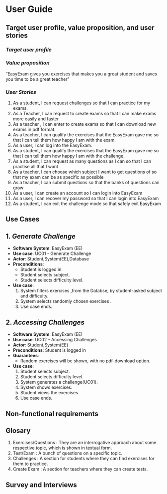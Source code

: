# **User Guide**

## **Target user profile, value proposition, and user stories**

### ***Target user profile***

### ***Value proposition***

“EasyExam gives you exercises that makes you a great student and saves you time to be a great teacher”

### ***User Stories***

1. As a student, I can request challenges so that I can practice for my exams.
2. As a Teacher, I can request to create exams so that I can make exams more easily and faster
3. As a teacher , I can enter to create exams so that I can download new exams in pdf format. 
4. As a teacher, I can qualify the exercises that the EasyExam gave me so that I can tell them how happy I am with the exam.
5. As a user, I can log into the EasyExam.
6. As a student, I can qualify the exercises that the EasyExam gave me so that I can tell them how happy I am with the challenge.
7. As a student, I can request as many questions as I can so that I can practise all that I want
8. As a teacher, I can choose which subject I want to get questions of so that my exam can be as specific as possible
9. As a teacher, I can submit questions so that the banks of questions can grow
10. As a user, I can create an account so I can login into EasyExam
11. As a user, I can recover my password so that I can login into EasyExam
12. As a student, I can exit the challenge mode so that safely exit EasyExam

## **Use Cases**

## 1. _Generate Challenge_

* **Software System**: EasyExam (EE)
* **Use case**: UC01 - Generate Challenge
* **Actor**: Student,System(EE),Database
* **Preconditions**: 
    * Student is logged in. 
    * Student selects subject.
    * Student selects difficulty level.
* **Use case**:
    1. System filters exercises ,from the Databse,  by  student-asked subject and difficulty.
    2. System selects randomly chosen exercises .
    3. Use case ends.


## 2. _Accessing Challenges_
* **Software System**: EasyExam (EE)
* **Use case**: UC02 - Accessing Challenges
* **Actor**: Student,System(EE)
* **Preconditions**: Student is logged in 
* **Guarantees**:
    * Random exercises will be shown, with no pdf-download option.
* **Use case**:
    1. Student selects subject.
    2. Student selects difficulty level.
    3. System generates a challenge(UC01).
    3. System shows exercises.
    5. Student views the exercises.
    6. Use case ends.

## **Non-functional requirements**

## **Glosary**
   1. Exercises/Questions : They are an interrogative approach about some respective topic, which is shown in textual form.
   2. Test/Exam : A bunch of questions on a specific topic.
   2. Challenges : A section for students where they can find exercises for them to practice.
   3. Create Exam : A section for teachers where they can create tests. 


## **Survey and Interviews**
